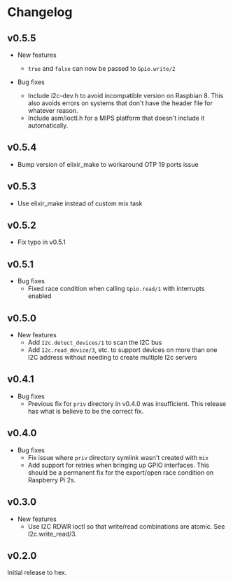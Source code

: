 # Changelog

## v0.5.5

  * New features
    * `true` and `false` can now be passed to `Gpio.write/2`

  * Bug fixes
    * Include i2c-dev.h to avoid incompatible version on Raspbian 8. This also
      avoids errors on systems that don't have the header file for whatever
      reason.
    * Include asm/ioctl.h for a MIPS platform that doesn't include it
      automatically.

## v0.5.4

  * Bump version of elixir_make to workaround OTP 19 ports issue

## v0.5.3

  * Use elixir_make instead of custom mix task

## v0.5.2

  * Fix typo in v0.5.1

## v0.5.1

  * Bug fixes
    * Fixed race condition when calling `Gpio.read/1` with interrupts
      enabled

## v0.5.0

  * New features
    * Add `I2c.detect_devices/1` to scan the I2C bus
    * Add `I2c.read_device/3`, etc. to support devices on more than one I2C
      address without needing to create multiple I2c servers

## v0.4.1

  * Bug fixes
    * Previous fix for `priv` directory in v0.4.0 was insufficient. This
      release has what is believe to be the correct fix.

## v0.4.0

  * Bug fixes
    * Fix issue where `priv` directory symlink wasn't created with `mix`
    * Add support for retries when bringing up GPIO interfaces. This should be a
      permanent fix for the export/open race condition on Raspberry Pi 2s.

## v0.3.0

  * New features
    * Use I2C RDWR ioctl so that write/read combinations are atomic. See
      I2c.write_read/3.

## v0.2.0

Initial release to hex.
